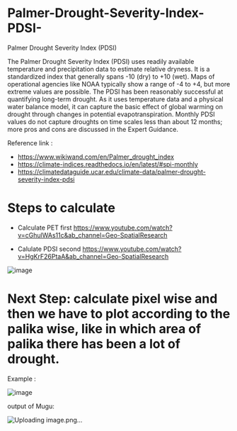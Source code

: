 # Palmer-Drought-Severity-Index-PDSI-
Palmer Drought Severity Index (PDSI)

The Palmer Drought Severity Index (PDSI) uses readily available temperature and precipitation data to estimate relative dryness. It is a standardized index that generally spans -10 (dry) to +10 (wet). Maps of operational agencies like NOAA typically show a range of -4 to +4, but more extreme values are possible. The PDSI has been reasonably successful at quantifying long-term drought. As it uses temperature data and a physical water balance model, it can capture the basic effect of global warming on drought through changes in potential evapotranspiration. Monthly PDSI values do not capture droughts on time scales less than about 12 months; more pros and cons are discussed in the Expert Guidance.

Reference link : 

- https://www.wikiwand.com/en/Palmer_drought_index
- https://climate-indices.readthedocs.io/en/latest/#spi-monthly
- https://climatedataguide.ucar.edu/climate-data/palmer-drought-severity-index-pdsi


# Steps to calculate 

- Calculate PET first
https://www.youtube.com/watch?v=cGhulWAs11c&ab_channel=Geo-SpatialResearch

- Calulate PDSI second
https://www.youtube.com/watch?v=HgKrF26PtaA&ab_channel=Geo-SpatialResearch

![image](https://github.com/shirishmaharjan/Palmer-Drought-Severity-Index-PDSI-/assets/81280828/c5647664-3949-47aa-ae22-932315156f78)

# Next Step: calculate pixel wise and then we have to plot according to the palika wise, like in which area of palika there has been a lot of drought. 

Example : 

![image](https://github.com/shirishmaharjan/Palmer-Drought-Severity-Index-PDSI-/assets/81280828/4402e101-8c72-4912-a3e8-77c25a563d66)


output of Mugu: 

![Uploading image.png…]()
